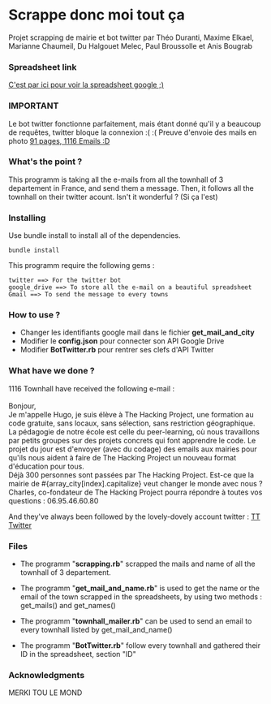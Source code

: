 # Scrappe donc moi tout ça

Projet scrapping de mairie et bot twitter par Théo Duranti, Maxime Elkael, Marianne Chaumeil, Du Halgouet Melec, Paul Broussolle et Anis Bougrab

### Spreadsheet link
<a href="https://docs.google.com/spreadsheets/d/1N7--OE8i6xGaAO2AA8cxe9Ry1xm2GSdGULdlyJL7-iE/edit?usp=sharing"> C'est par ici pour voir la spreadsheet google ;) </a>

### IMPORTANT

Le bot twitter fonctionne parfaitement, mais étant donné qu'il y a beaucoup de requêtes, twitter bloque la connexion :( :(
Preuve d'envoie des mails en photo <a href= "https://drive.google.com/file/d/10SOpUL7pVn9H74gopYpmMje9aJF7_N65/view?usp=sharing">91 pages, 1116 Emails :D </a>
### What's the point ?

This programm is taking all the e-mails from all the townhall of 3 departement in France, and send them a message. Then, it follows all the townhall on their twitter acount. Isn't it wonderful ? (Si ça l'est)

### Installing

Use bundle install to install all of the dependencies.
```
bundle install

```
This programm require the following gems :
```
twitter ==> For the twitter bot
google_drive ==> To store all the e-mail on a beautiful spreadsheet
Gmail ==> To send the message to every towns
```
### How to use ? ###
- Changer les identifiants google mail dans le fichier <b>get_mail_and_city</b>
- Modifier le <b>config.json</b> pour connecter son API Google Drive
- Modifier <b>BotTwitter.rb</b>  pour rentrer ses clefs d'API Twitter
### What have we done ?

1116 Townhall have received the following e-mail : <br>
<br>
Bonjour, <br>
Je m'appelle Hugo, je suis élève à The Hacking Project, une formation au code gratuite, sans locaux, sans sélection, sans restriction géographique. La pédagogie de notre école est celle du peer-learning, où nous travaillons par petits groupes sur des projets concrets qui font apprendre le code. Le projet du jour est d'envoyer (avec du codage) des emails aux mairies pour qu'ils nous aident à faire de The Hacking Project un nouveau format d'éducation pour tous.<br>
Déjà 300 personnes sont passées par The Hacking Project. Est-ce que la mairie de #{array_city[index].capitalize} veut changer le monde avec nous ?<br>
Charles, co-fondateur de The Hacking Project pourra répondre à toutes vos questions : 06.95.46.60.80 <br>

And they've always been followed by the lovely-dovely account twitter : <a href="https://twitter.com/Tt_thp">TT Twitter</a> <br>

### Files
- The programm "<b>scrapping.rb</b>" scrapped the mails and name of all the townhall of 3 departement.

- The programm "<b>get_mail_and_name.rb</b>" is used to get the name or the email of the town scrapped in the spreadsheets, by using two methods : get_mails() and get_names()

- The programm "<b>townhall_mailer.rb</b>" can be used to send an email to every townhall listed by get_mail_and_name()

- The programm "<b>BotTwitter.rb</b>" follow every townhall and gathered their ID in the spreadsheet, section "ID"

### Acknowledgments

MERKI TOU LE MOND
